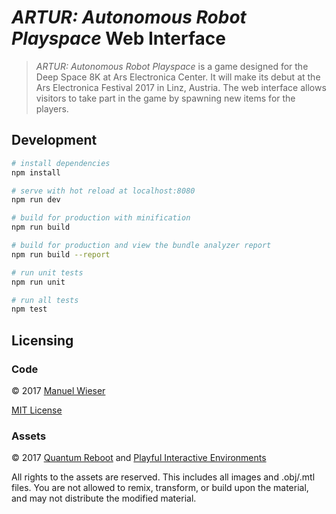 # _ARTUR: Autonomous Robot Playspace_ Web Interface

> _ARTUR: Autonomous Robot Playspace_ is a game designed for the Deep Space 8K at Ars Electronica Center. It will make its debut at the Ars Electronica Festival 2017 in Linz, Austria. The web interface allows visitors to take part in the game by spawning new items for the players.

## Development

``` bash
# install dependencies
npm install

# serve with hot reload at localhost:8080
npm run dev

# build for production with minification
npm run build

# build for production and view the bundle analyzer report
npm run build --report

# run unit tests
npm run unit

# run all tests
npm test
```

## Licensing

### Code

© 2017 [Manuel Wieser](https://manu.ninja/)

[MIT License](LICENSE)

### Assets

© 2017 [Quantum Reboot](https://quantumreboot.com/) and [Playful Interactive Environments](http://pie.fh-hagenberg.at/)

All rights to the assets are reserved. This includes all images and .obj/.mtl files. You are not allowed to remix, transform, or build upon the material, and may not distribute the modified material.
